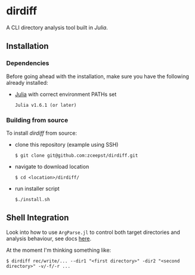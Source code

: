 # dirdiff

A CLI directory analysis tool built in *Julia*.

## Installation

### Dependencies

Before going ahead with the installation, make sure you have the following already installed:

- [Julia](https://julialang.org/) with correct environment PATHs set
	```
	Julia v1.6.1 (or later)
	```

### Building from source

To install *dirdiff* from source:

- clone this repository (example using SSH)
	```
	$ git clone git@github.com:zceepst/dirdiff.git
	```
- navigate to download location
	```
	$ cd <location>/dirdiff/
	```
- run installer script
	```
	$./install.sh
	```

## Shell Integration

Look into how to use `ArgParse.jl` to control both target directories and analysis behaviour, see docs [here](https://argparsejl.readthedocs.io/en/latest/argparse.html).

At the moment I'm thinking something like:
```
$ dirdiff rec/write/... --dir1 "<first directory>" -dir2 "<second directory>" -v/-f/-r ...
```

